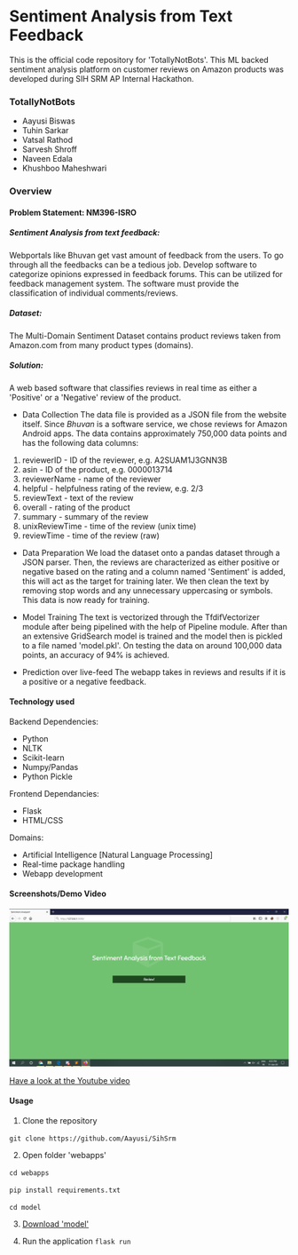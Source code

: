 # Sentiment Analysis from Text Feedback

This is the official code repository for 'TotallyNotBots'. This ML backed sentiment analysis platform on customer reviews on Amazon products was developed during SIH SRM AP Internal Hackathon.

### TotallyNotBots

* Aayusi Biswas
* Tuhin Sarkar
* Vatsal Rathod
* Sarvesh Shroff
* Naveen Edala
* Khushboo Maheshwari

### Overview

#### Problem Statement: NM396-ISRO
##### Sentiment Analysis from text feedback: 
Webportals like Bhuvan get vast amount of feedback from the users. To go through all the feedbacks can be a tedious job. Develop software to categorize opinions expressed in feedback forums. This can be utilized for feedback management system. The software must provide the classification of individual comments/reviews.

##### Dataset:
The Multi-Domain Sentiment Dataset contains product reviews taken from Amazon.com from many product types (domains).

##### Solution:
A web based software that classifies reviews in real time as either a 'Positive' or a 'Negative' review of the product.

* Data Collection
The data file is provided as a JSON file from the website itself. Since *Bhuvan* is a software service, we chose reviews for Amazon Android apps. The data contains approximately 750,000 data points and has the following data columns:

1. reviewerID - ID of the reviewer, e.g. A2SUAM1J3GNN3B
2. asin - ID of the product, e.g. 0000013714
3. reviewerName - name of the reviewer
4. helpful - helpfulness rating of the review, e.g. 2/3
5. reviewText - text of the review
6. overall - rating of the product
7. summary - summary of the review
8. unixReviewTime - time of the review (unix time)
9. reviewTime - time of the review (raw)

* Data Preparation
We load the dataset onto a pandas dataset through a JSON parser. Then, the reviews are characterized as either positive or negative based on the rating and a column named 'Sentiment' is added, this will act as the target for training later. We then clean the text by removing stop words and any unnecessary uppercasing or symbols. This data is now ready for training.

* Model Training
The text is vectorized through the TfdifVectorizer module after being pipelined with the help of Pipeline module. After than an extensive GridSearch model is trained and the model then is pickled to a file named 'model.pkl'. On testing the data on around 100,000 data points, an accuracy of 94% is achieved. 

* Prediction over live-feed
The webapp takes in reviews and results if it is a positive or a negative feedback.

#### Technology used

Backend Dependencies:
* Python
* NLTK
* Scikit-learn
* Numpy/Pandas
* Python Pickle

Frontend Dependancies:
* Flask
* HTML/CSS

Domains:
* Artificial Intelligence [Natural Language Processing]
* Real-time package handling
* Webapp development

#### Screenshots/Demo Video

![Nice](/images/SA.png)

[Have a look at the Youtube video](https://www.youtube.com/watch?v=fJ7LuKQeErI&feature=youtu.be)

#### Usage

1. Clone the repository

```git clone https://github.com/Aayusi/SihSrm```  

2. Open folder 'webapps'

```cd webapps```

```pip install requirements.txt```

```cd model```

3. [Download 'model'](https://drive.google.com/uc?id=1DFx7JbfGkn61dUlGMG04lnTYl_iMCZhi&export=download)

4. Run the application
```flask run```
